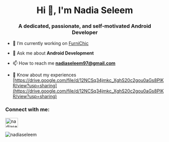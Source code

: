 <h1 align="center">Hi 👋, I'm Nadia Seleem</h1>
<h3 align="center">A dedicated, passionate, and self-motivated Android Developer</h3>

- 🔭 I’m currently working on [FurniChic](https://github.com/nadiaseleem/FurniChic)

- 💬 Ask me about **Android Development**

- 📫 How to reach me **nadiaseleem97@gmail.com**

- 📄 Know about my experiences [https://drive.google.com/file/d/12NCSq34jmkc_XghS20c2gou0aGs8PlKR/view?usp=sharing](https://drive.google.com/file/d/12NCSq34jmkc_XghS20c2gou0aGs8PlKR/view?usp=sharing)

<h3 align="left">Connect with me:</h3>
<p align="left">
<a href="https://linkedin.com/in/nadiaseleem" target="blank"><img align="center" src="https://raw.githubusercontent.com/rahuldkjain/github-profile-readme-generator/master/src/images/icons/Social/linked-in-alt.svg" alt="nadiaseleem" height="30" width="40" /></a>
</p>

<p><img align="center" src="https://github-readme-stats.vercel.app/api/top-langs?username=nadiaseleem&show_icons=true&locale=en&layout=compact" alt="nadiaseleem" /></p>


